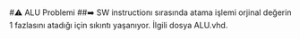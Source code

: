 #:warning: ALU Problemi
##:arrow_right: SW instructionı sırasında atama işlemi orjinal değerin 1 fazlasını atadığı için sıkıntı yaşanıyor. İlgili dosya ALU.vhd.

